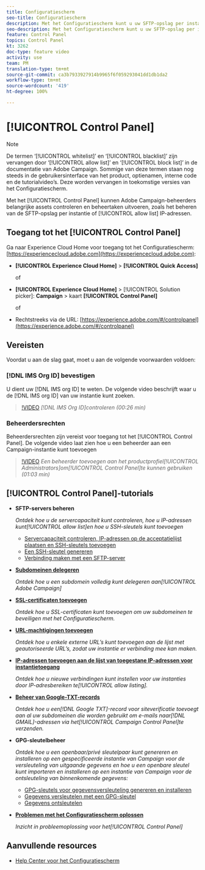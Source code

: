 ```yaml
---
title: Configuratiescherm
seo-title: Configuratiescherm
description: Met het Configuratiescherm kunt u uw SFTP-opslag per instantie controleren en beheren en IP-adressen aan de acceptatielijst toevoegen.
seo-description: Met het Configuratiescherm kunt u uw SFTP-opslag per instantie controleren en beheren en IP-adressen aan de acceptatielijst toevoegen.
feature: Control Panel
topics: Control Panel
kt: 3262
doc-type: feature video
activity: use
team: PM
translation-type: tm+mt
source-git-commit: ca3b7933927914b9965f6f059293041dd1db1da2
workflow-type: tm+mt
source-wordcount: '419'
ht-degree: 100%

---
```



# [!UICONTROL Control Panel]

>[!NOTE]
>
>De termen ‘[!UICONTROL whitelist]’ en ‘[!UICONTROL blacklist]’ zijn vervangen door ‘[!UICONTROL allow list]’ en ‘[!UICONTROL block list]’ in de documentatie van Adobe Campaign.
>Sommige van deze termen staan nog steeds in de gebruikersinterface van het product, optienamen, interne code en de tutorialvideo’s. Deze worden vervangen in toekomstige versies van het Configuratiescherm.

Met het [!UICONTROL Control Panel] kunnen Adobe Campaign-beheerders belangrijke assets controleren en beheertaken uitvoeren, zoals het beheren van de SFTP-opslag per instantie of [!UICONTROL allow list] IP-adressen.

## Toegang tot het [!UICONTROL Control Panel]

Ga naar Experience Cloud Home voor toegang tot het Configuratiescherm: [https://experiencecloud.adobe.com](https://experiencecloud.adobe.com):

* **[!UICONTROL Experience Cloud Home]** > **[!UICONTROL Quick Access]**

   of
* **[!UICONTROL Experience Cloud Home]**  > [!UICONTROL Solution picker]: **Campaign** > kaart **[!UICONTROL Control Panel]**

   of

* Rechtstreeks via de URL: [https://experience.adobe.com/#/controlpanel](https://experience.adobe.com/#/controlpanel)

## Vereisten

Voordat u aan de slag gaat, moet u aan de volgende voorwaarden voldoen:

### [!DNL IMS Org ID] bevestigen

U dient uw [!DNL IMS org ID] te weten. De volgende video beschrijft waar u de [!DNL IMS org ID] van uw instantie kunt zoeken.

>[!VIDEO](https://video.tv.adobe.com/v/27183?quality=12)
*[!DNL IMS Org ID]controleren (00:26 min)*

### Beheerdersrechten

Beheerdersrechten zijn vereist voor toegang tot het [!UICONTROL Control Panel].
De volgende video laat zien hoe u een beheerder aan een Campaign-instantie kunt toevoegen

>[!VIDEO](https://video.tv.adobe.com/v/27147?quality=12)
*Een beheerder toevoegen aan het productprofiel[!UICONTROL Administrators]om[!UICONTROL Control Panel]te kunnen gebruiken (01:03 min)*

## [!UICONTROL Control Panel]-tutorials

* **SFTP-servers beheren**

   *Ontdek hoe u de servercapaciteit kunt controleren, hoe u IP-adressen kunt[!UICONTROL allow list]en hoe u SSH-sleutels kunt toevoegen*

   * [Servercapaciteit controleren, IP-adressen op de acceptatielijst plaatsen en SSH-sleutels toevoegen](/help/acc/monitoring-campaign-classic/control-panel/monitoring-server-capacity-allow-listing-adding-ssh-key.md)
   * [Een SSH-sleutel genereren](/help/acc/monitoring-campaign-classic/control-panel/generate-ssh-key.md)
   * [Verbinding maken met een SFTP-server](/help/acc/monitoring-campaign-classic/control-panel/connect-to-sftp-server.md)

* **[Subdomeinen delegeren](/help/acc/monitoring-campaign-classic/control-panel/subdomain-delegation.md)**

   *Ontdek hoe u een subdomein volledig kunt delegeren aan[!UICONTROL Adobe Campaign]*

* **[SSL-certificaten toevoegen](/help/acc/monitoring-campaign-classic/control-panel/adding-ssl-certificates.md)**

   *Ontdek hoe u SSL-certificaten kunt toevoegen om uw subdomeinen te beveiligen met het Configuratiescherm.*

* **[URL-machtigingen toevoegen](/help/acc/monitoring-campaign-classic/control-panel/adding-url-permissions.md)**

   *Ontdek hoe u enkele externe URL’s kunt toevoegen aan de lijst met geautoriseerde URL’s, zodat uw instantie er verbinding mee kan maken.*

* **[IP-adressen toevoegen aan de lijst van toegestane IP-adressen voor instantietoegang](/help/acc/monitoring-campaign-classic/control-panel/ip-allow-listing.md)**

   *Ontdek hoe u nieuwe verbindingen kunt instellen voor uw instanties door IP-adresbereiken te[!UICONTROL allow listing].*

* **[Beheer van Google-TXT-records](/help/acc/monitoring-campaign-classic/control-panel/google-txt-record-management.md)**

   *Ontdek hoe u een[!DNL Google TXT]-record voor siteverificatie toevoegt aan al uw subdomeinen die worden gebruikt om e-mails naar[!DNL GMAIL]-adressen via het[!UICONTROL Campaign Control Panel]te verzenden.*

* **GPG-sleutelbeheer**

   *Ontdek hoe u een openbaar/privé sleutelpaar kunt genereren en installeren op een gespecificeerde instantie van Campaign voor de versleuteling van uitgaande gegevens en hoe u een openbare sleutel kunt importeren en installeren op een instantie van Campaign voor de ontsleuteling van binnenkomende gegevens:*

   * [GPG-sleutels voor gegevensversleuteling genereren en installeren](./gpg-key-management/generating-and-installing-gpg-keys-for-data-encryption.md)
   * [Gegevens versleutelen met een GPG-sleutel](./gpg-key-management/using-a-gpg-key-to-encrypt-data.md)
   * [Gegevens ontsleutelen](./gpg-key-management/decrypting-data.md)

* **[Problemen met het Configuratiescherm oplossen](/help/acc/monitoring-campaign-classic/control-panel/trouble-shooting.md)**

   *Inzicht in probleemoplossing voor het[!UICONTROL Control Panel]*

## Aanvullende resources

* [Help Center voor het Configuratiescherm](https://docs.adobe.com/content/help/nl-NL/control-panel/using/control-panel-home.html)
